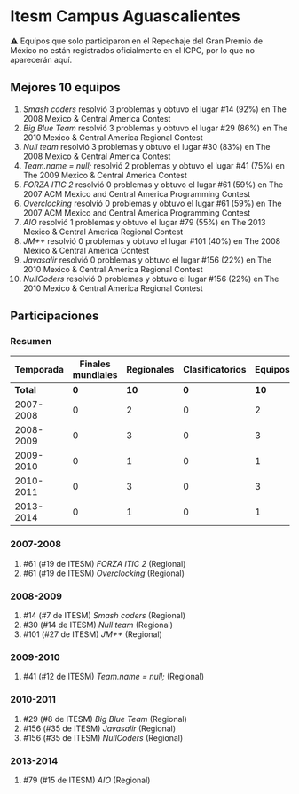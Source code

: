 # Itesm Campus Aguascalientes

:warning: Equipos que solo participaron en el Repechaje del Gran Premio de México no están registrados oficialmente en el ICPC, por lo que no aparecerán aquí.

## Mejores 10 equipos

1. _Smash coders_ resolvió 3 problemas y obtuvo el lugar #14 (92%) en The 2008 Mexico & Central America Contest
1. _Big Blue Team_ resolvió 3 problemas y obtuvo el lugar #29 (86%) en The 2010 Mexico & Central America Regional Contest
1. _Null team_ resolvió 3 problemas y obtuvo el lugar #30 (83%) en The 2008 Mexico & Central America Contest
1. _Team.name = null;_ resolvió 2 problemas y obtuvo el lugar #41 (75%) en The 2009 Mexico & Central America Contest
1. _FORZA ITIC 2_ resolvió 0 problemas y obtuvo el lugar #61 (59%) en The 2007 ACM Mexico and Central America Programming Contest
1. _Overclocking_ resolvió 0 problemas y obtuvo el lugar #61 (59%) en The 2007 ACM Mexico and Central America Programming Contest
1. _AIO_ resolvió 1 problemas y obtuvo el lugar #79 (55%) en The 2013 Mexico & Central America Regional Contest
1. _JM++_ resolvió 0 problemas y obtuvo el lugar #101 (40%) en The 2008 Mexico & Central America Contest
1. _Javasalir_ resolvió 0 problemas y obtuvo el lugar #156 (22%) en The 2010 Mexico & Central America Regional Contest
1. _NullCoders_ resolvió 0 problemas y obtuvo el lugar #156 (22%) en The 2010 Mexico & Central America Regional Contest

## Participaciones

### Resumen

| Temporada | Finales mundiales | Regionales | Clasificatorios | Equipos |
| --- | --- | --- | --- | --- |
| **Total** | **0** | **10** | **0** | **10** |
| 2007-2008 | 0 | 2 | 0 | 2 |
| 2008-2009 | 0 | 3 | 0 | 3 |
| 2009-2010 | 0 | 1 | 0 | 1 |
| 2010-2011 | 0 | 3 | 0 | 3 |
| 2013-2014 | 0 | 1 | 0 | 1 |

### 2007-2008

1. #61 (#19 de ITESM) _FORZA ITIC 2_ (Regional)
1. #61 (#19 de ITESM) _Overclocking_ (Regional)

### 2008-2009

1. #14 (#7 de ITESM) _Smash coders_ (Regional)
1. #30 (#14 de ITESM) _Null team_ (Regional)
1. #101 (#27 de ITESM) _JM++_ (Regional)

### 2009-2010

1. #41 (#12 de ITESM) _Team.name = null;_ (Regional)

### 2010-2011

1. #29 (#8 de ITESM) _Big Blue Team_ (Regional)
1. #156 (#35 de ITESM) _Javasalir_ (Regional)
1. #156 (#35 de ITESM) _NullCoders_ (Regional)

### 2013-2014

1. #79 (#15 de ITESM) _AIO_ (Regional)



